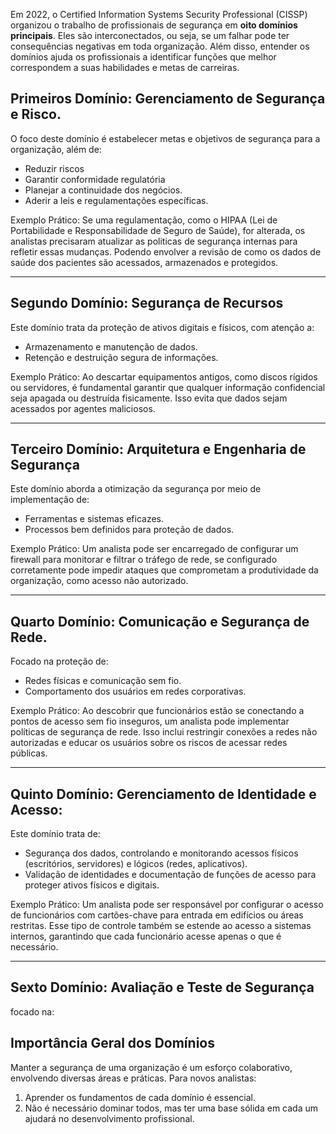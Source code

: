 Em 2022, o Certified Information Systems Security Professional (CISSP) organizou o trabalho de profissionais de segurança em **oito domínios principais**. Eles são interconectados, ou seja, se um falhar pode ter consequências negativas em toda organização. Além disso, entender os domínios ajuda os profissionais a identificar funções que melhor correspondem a suas habilidades e metas de carreiras.

## Primeiros Domínio: Gerenciamento de Segurança e Risco.

O foco deste domínio é estabelecer metas e objetivos de segurança para a organização, além de:
- Reduzir riscos
- Garantir conformidade regulatória
- Planejar a continuidade dos negócios.
- Aderir a leis e regulamentações específicas.

Exemplo Prático:
	Se uma regulamentação, como o HIPAA (Lei de Portabilidade e Responsabilidade de Seguro de Saúde), for alterada, os analistas precisaram atualizar as politicas de segurança internas para refletir essas mudanças. Podendo envolver a revisão de como os dados de saúde dos pacientes são acessados, armazenados e protegidos.

---
## Segundo Domínio: Segurança de Recursos

Este domínio trata da proteção de ativos digitais e físicos, com atenção a:
- Armazenamento e manutenção de dados.
- Retenção e destruição segura de informações.

Exemplo Prático:
	Ao descartar equipamentos antigos, como discos rígidos ou servidores, é fundamental garantir que qualquer informação confidencial seja apagada ou destruída fisicamente. Isso evita que dados sejam acessados por agentes maliciosos.
	
---
## Terceiro Domínio: Arquitetura e Engenharia de Segurança

Este domínio aborda a otimização da segurança por meio de implementação de:
- Ferramentas e sistemas eficazes.
- Processos bem definidos para proteção de dados.

Exemplo Prático:
	Um analista pode ser encarregado de configurar um firewall para monitorar e filtrar o tráfego de rede, se configurado corretamente pode impedir ataques que comprometam a produtividade da organização, como acesso não autorizado.

---
## Quarto Domínio: Comunicação e Segurança de Rede.

Focado na proteção de:
- Redes físicas e comunicação sem fio.
- Comportamento dos usuários em redes corporativas.

Exemplo Prático:
	Ao descobrir que funcionários estão se conectando a pontos de acesso sem fio inseguros, um analista pode implementar políticas de segurança de rede. Isso inclui restringir conexões a redes não autorizadas e educar os usuários sobre os riscos de acessar redes públicas.

---
## Quinto Domínio: Gerenciamento de Identidade e Acesso:

Este domínio trata de:
- Segurança dos dados, controlando e monitorando acessos físicos (escritórios, servidores) e lógicos (redes, aplicativos).
- Validação de identidades e documentação de funções de acesso para proteger ativos físicos e digitais.

Exemplo Prático:
	Um analista pode ser responsável por configurar o acesso de funcionários com cartões-chave para entrada em edifícios ou áreas restritas. Esse tipo de controle também se estende ao acesso a sistemas internos, garantindo que cada funcionário acesse apenas o que é necessário.

---
## Sexto Domínio: Avaliação e Teste de Segurança

focado na:


## Importância Geral dos Domínios

Manter a segurança de uma organização é um esforço colaborativo, envolvendo diversas áreas e práticas. Para novos analistas:

1. Aprender os fundamentos de cada domínio é essencial.
2. Não é necessário dominar todos, mas ter uma base sólida em cada um ajudará no desenvolvimento profissional.